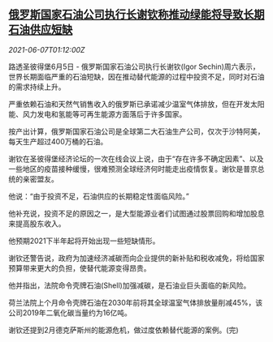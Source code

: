 <!--1623029465000-->
[俄罗斯国家石油公司执行长谢钦称推动绿能将导致长期石油供应短缺](https://cn.reuters.com/article/russia-sechin-green-enr-oil-0607-idCNKCS2DJ02R)
------

<div><i>2021-06-07T01:12:00Z</i></div><p>路透圣彼得堡6月5日 - 俄罗斯国家石油公司执行长谢钦(Igor Sechin)周六表示，世界长期面临严重的石油短缺，因在推动替代能源的过程中投资不足，同时对石油的需求持续上升。</p><p>严重依赖石油和天然气销售收入的俄罗斯已承诺减少温室气体排放，但在开发太阳能、风力发电和氢能等可再生能源方面落后于许多国家。</p><p>按产出计算，俄罗斯国家石油公司是全球第二大石油生产公司，仅次于沙特阿美，每天生产超过400万桶的石油。</p><p>谢钦在圣彼得堡经济论坛的一次在线会议上说，由于“存在许多不确定因素”、以及一些地区的疫苗接种缓慢，很难预测全球经济何时能走出疫情恢复。谢钦是普京总统的亲密盟友。</p><p>他说：“由于投资不足，石油供应的长期稳定性面临风险。”</p><p>他补充说，投资不足的原因之一，是大型能源业者们试图通过股票回购和增加股息来提高股东收入。</p><p>他预期2021下半年起将开始出现一些短缺情形。</p><p>谢钦还警告说，政府为加速经济减碳而向企业提供的新补贴和税收减免，将给国家预算带来更大的负担，使替代能源变得昂贵。</p><p>他并指出，法院命令壳牌石油(Shell)加强减碳，是石油业巨头面临的新风险。</p><p>荷兰法院上个月命令壳牌石油在2030年前将其全球温室气体排放量削减45%，该公司2019年二氧化碳当量约为16亿吨。</p><p>谢钦还提到2月德克萨斯州的能源危机，做过度依赖替代能源的案例。(完)</p>

